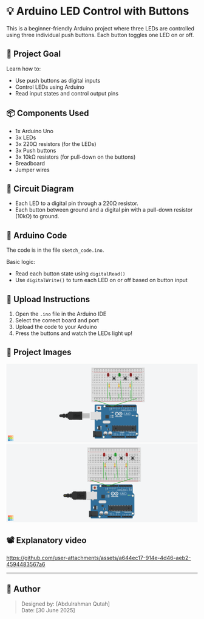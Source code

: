 # 💡 Arduino LED Control with Buttons

This is a beginner-friendly Arduino project where three LEDs are controlled using three individual push buttons. Each button toggles one LED on or off.

## 🎯 Project Goal
Learn how to:
- Use push buttons as digital inputs
- Control LEDs using Arduino
- Read input states and control output pins

## 📦 Components Used
- 1x Arduino Uno
- 3x LEDs
- 3x 220Ω resistors (for the LEDs)
- 3x Push buttons
- 3x 10kΩ resistors (for pull-down on the buttons)
- Breadboard
- Jumper wires

## 🔌 Circuit Diagram
- Each LED to a digital pin through a 220Ω resistor.
- Each button between ground and a digital pin with a pull-down resistor (10kΩ) to ground.

## 📄 Arduino Code
The code is in the file `sketch_code.ino`.

Basic logic:
- Read each button state using `digitalRead()`
- Use `digitalWrite()` to turn each LED on or off based on button input

## 🚀 Upload Instructions
1. Open the `.ino` file in the Arduino IDE
2. Select the correct board and port
3. Upload the code to your Arduino
4. Press the buttons and watch the LEDs light up!

## 📸 Project Images
![Preview](LEDs-light-off.png)
![Preview](LEDs-light-on.png)

## 📽️ Explanatory video
https://github.com/user-attachments/assets/a644ec17-914e-4d46-aeb2-4594483567a6

---
## 👤 Author
> Designed by: [Abdulrahman Qutah]  
> Date: [30 June 2025]
